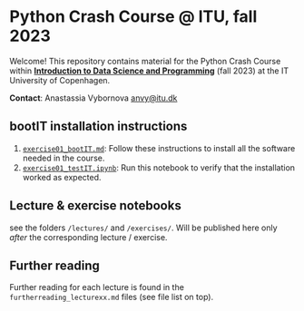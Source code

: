 # Python Crash Course @ ITU, fall 2023

Welcome! This repository contains material for the Python Crash Course within  [**Introduction to Data Science and Programming**](https://learnit.itu.dk/course/view.php?id=3022199) (fall 2023) at the IT University of Copenhagen.

**Contact**: Anastassia Vybornova [anvy@itu.dk](mailto:anvy@itu.dk)

## bootIT installation instructions

1. [`exercise01_bootIT.md`](https://github.com/anastassiavybornova/pythoncrashcourse/blob/main/exercise01_bootIT.md): Follow these instructions to install all the software needed in the course.
2. [`exercise01_testIT.ipynb`](https://github.com/anastassiavybornova/pythoncrashcourse/blob/main/exercise01_testIT.ipynb): Run this notebook to verify that the installation worked as expected.

## Lecture & exercise notebooks

see the folders `/lectures/` and `/exercises/`. Will be published here only *after* the corresponding lecture / exercise.

## Further reading

Further reading for each lecture is found in the `furtherreading_lecturexx.md` files (see file list on top).